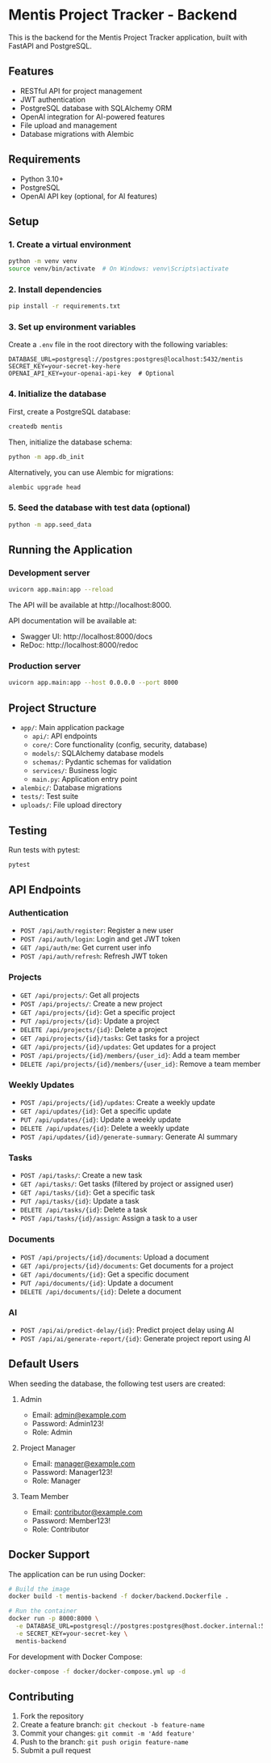 # Mentis Project Tracker - Backend

This is the backend for the Mentis Project Tracker application, built with FastAPI and PostgreSQL.

## Features

- RESTful API for project management
- JWT authentication
- PostgreSQL database with SQLAlchemy ORM
- OpenAI integration for AI-powered features
- File upload and management
- Database migrations with Alembic

## Requirements

- Python 3.10+
- PostgreSQL
- OpenAI API key (optional, for AI features)

## Setup

### 1. Create a virtual environment

```bash
python -m venv venv
source venv/bin/activate  # On Windows: venv\Scripts\activate
```

### 2. Install dependencies

```bash
pip install -r requirements.txt
```

### 3. Set up environment variables

Create a `.env` file in the root directory with the following variables:

```
DATABASE_URL=postgresql://postgres:postgres@localhost:5432/mentis
SECRET_KEY=your-secret-key-here
OPENAI_API_KEY=your-openai-api-key  # Optional
```

### 4. Initialize the database

First, create a PostgreSQL database:

```bash
createdb mentis
```

Then, initialize the database schema:

```bash
python -m app.db_init
```

Alternatively, you can use Alembic for migrations:

```bash
alembic upgrade head
```

### 5. Seed the database with test data (optional)

```bash
python -m app.seed_data
```

## Running the Application

### Development server

```bash
uvicorn app.main:app --reload
```

The API will be available at http://localhost:8000.

API documentation will be available at:
- Swagger UI: http://localhost:8000/docs
- ReDoc: http://localhost:8000/redoc

### Production server

```bash
uvicorn app.main:app --host 0.0.0.0 --port 8000
```

## Project Structure

- `app/`: Main application package
  - `api/`: API endpoints
  - `core/`: Core functionality (config, security, database)
  - `models/`: SQLAlchemy database models
  - `schemas/`: Pydantic schemas for validation
  - `services/`: Business logic
  - `main.py`: Application entry point
- `alembic/`: Database migrations
- `tests/`: Test suite
- `uploads/`: File upload directory

## Testing

Run tests with pytest:

```bash
pytest
```

## API Endpoints

### Authentication

- `POST /api/auth/register`: Register a new user
- `POST /api/auth/login`: Login and get JWT token
- `GET /api/auth/me`: Get current user info
- `POST /api/auth/refresh`: Refresh JWT token

### Projects

- `GET /api/projects/`: Get all projects
- `POST /api/projects/`: Create a new project
- `GET /api/projects/{id}`: Get a specific project
- `PUT /api/projects/{id}`: Update a project
- `DELETE /api/projects/{id}`: Delete a project
- `GET /api/projects/{id}/tasks`: Get tasks for a project
- `GET /api/projects/{id}/updates`: Get updates for a project
- `POST /api/projects/{id}/members/{user_id}`: Add a team member
- `DELETE /api/projects/{id}/members/{user_id}`: Remove a team member

### Weekly Updates

- `POST /api/projects/{id}/updates`: Create a weekly update
- `GET /api/updates/{id}`: Get a specific update
- `PUT /api/updates/{id}`: Update a weekly update
- `DELETE /api/updates/{id}`: Delete a weekly update
- `POST /api/updates/{id}/generate-summary`: Generate AI summary

### Tasks

- `POST /api/tasks/`: Create a new task
- `GET /api/tasks/`: Get tasks (filtered by project or assigned user)
- `GET /api/tasks/{id}`: Get a specific task
- `PUT /api/tasks/{id}`: Update a task
- `DELETE /api/tasks/{id}`: Delete a task
- `POST /api/tasks/{id}/assign`: Assign a task to a user

### Documents

- `POST /api/projects/{id}/documents`: Upload a document
- `GET /api/projects/{id}/documents`: Get documents for a project
- `GET /api/documents/{id}`: Get a specific document
- `PUT /api/documents/{id}`: Update a document
- `DELETE /api/documents/{id}`: Delete a document

### AI

- `POST /api/ai/predict-delay/{id}`: Predict project delay using AI
- `POST /api/ai/generate-report/{id}`: Generate project report using AI

## Default Users

When seeding the database, the following test users are created:

1. Admin
   - Email: admin@example.com
   - Password: Admin123!
   - Role: Admin

2. Project Manager
   - Email: manager@example.com
   - Password: Manager123!
   - Role: Manager

3. Team Member
   - Email: contributor@example.com
   - Password: Member123!
   - Role: Contributor

## Docker Support

The application can be run using Docker:

```bash
# Build the image
docker build -t mentis-backend -f docker/backend.Dockerfile .

# Run the container
docker run -p 8000:8000 \
  -e DATABASE_URL=postgresql://postgres:postgres@host.docker.internal:5432/mentis \
  -e SECRET_KEY=your-secret-key \
  mentis-backend
```

For development with Docker Compose:

```bash
docker-compose -f docker/docker-compose.yml up -d
```

## Contributing

1. Fork the repository
2. Create a feature branch: `git checkout -b feature-name`
3. Commit your changes: `git commit -m 'Add feature'`
4. Push to the branch: `git push origin feature-name`
5. Submit a pull request